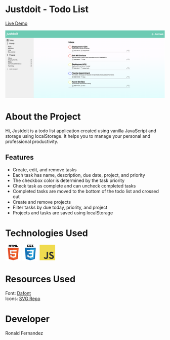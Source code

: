 # Justdoit - Todo List

<a href="https://ronaldfer.github.io/todolist/dist">Live Demo</a>

![](src/images/justdoitrfs.png)

# About the Project

Hi, Justdoit is a todo list application created using vanilla JavaScript and storage using localStorage. It helps you to manage your personal and professional productivity.

## Features

- Create, edit, and remove tasks
- Each task has name, description, due date, project, and priority
- The checkbox color is determined by the task priority
- Check task as complete and can uncheck completed tasks
- Completed tasks are moved to the bottom of the todo list and crossed out
- Create and remove projects
- Filter tasks by due today, priority, and project
- Projects and tasks are saved using localStorage

# Technologies Used

<img src="src/images/html5-original-wordmark.svg" width="50"> <img src="src/images/css3-original-wordmark.svg" width="50"> <img src="src/images/javascript-original.svg" width="50">

# Resources Used

Font: <a href="https://www.dafont.com/themes.php">Dafont </a>
\
Icons: <a href="https://www.svgrepo.com/">SVG Repo </a>

# Developer

Ronald Fernandez
